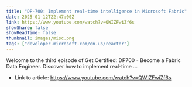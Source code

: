```yaml
---
title: "DP-700: Implement real-time intelligence in Microsoft Fabric"
date: 2025-01-12T22:47:00Z
link: https://www.youtube.com/watch?v=QWIZFwiZf6s
showShare: false
showReadTime: false
thumbnail: images/misc.png
tags: ["developer.microsoft.com/en-us/reactor"]
---
```

Welcome to the third episode of Get Certified: DP700 - Become a Fabric Data Engineer. Discover how to implement real-time ...

- Link to article: https://www.youtube.com/watch?v=QWIZFwiZf6s